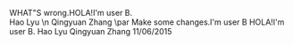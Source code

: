 WHAT"S wrong.HOLA!I'm user B.\
Hao Lyu \n
Qingyuan Zhang \par
Make some changes.I'm user B
HOLA!I'm user B.
Hao Lyu
Qingyuan Zhang
11/06/2015
